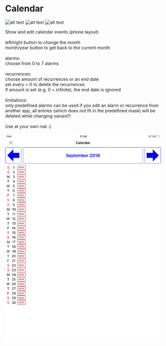# Calendar

![alt text](https://img.shields.io/badge/iOS-11.x-lightgrey.svg?style=plastic "iOS 11.x")
![alt text](https://img.shields.io/badge/Pythonista-3.2-green.svg?style=plastic "Pythonista 3.2")
![alt text](https://img.shields.io/badge/Python-3.6-blue.svg?style=plastic "Python 3.6")

Show and edit calendar events (phone layout)<br />
<br />
left/right button to change the month<br />
month/year button to get back to the current month<br />
<br />
alarms:<br />
choose from 0 to 7 alarms<br />
<br />
recurrences:<br />
choose amount of recurrences or an end date<br />
set every = 0 to delete the recurrences<br />
if amount is set (e.g. 0 = infinite), the end date is ignored<br />
<br />
limitations:<br />
only predefined alarms can be used
if you edit an alarm or recurrence from another app, all entries (which does not fit in the predefined mask) will be deleted while changing values!!!<br />
<br />
Use at your own risk :)<br />
<br />
![](calendar.png)
